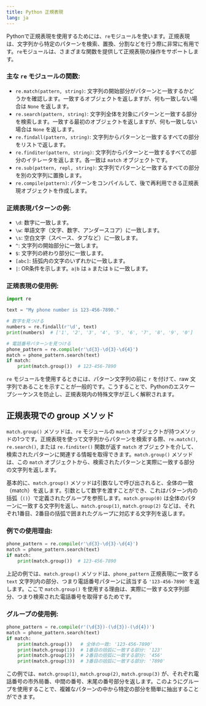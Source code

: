 ```yaml
---
title: Python 正規表現
lang: ja
---
```


Pythonで正規表現を使用するためには、`re`モジュールを使います。正規表現は、文字列から特定のパターンを検索、置換、分割などを行う際に非常に有用です。`re`モジュールは、さまざまな関数を提供して正規表現の操作をサポートします。

### 主な `re` モジュールの関数:

- `re.match(pattern, string)`: 文字列の開始部分がパターンと一致するかどうかを確認します。一致するオブジェクトを返しますが、何も一致しない場合は `None` を返します。
- `re.search(pattern, string)`: 文字列全体を対象にパターンと一致する部分を検索します。一致する最初のオブジェクトを返しますが、何も一致しない場合は `None` を返します。
- `re.findall(pattern, string)`: 文字列からパターンと一致するすべての部分をリストで返します。
- `re.finditer(pattern, string)`: 文字列からパターンと一致するすべての部分のイテレータを返します。各一致は `match` オブジェクトです。
- `re.sub(pattern, repl, string)`: 文字列でパターンと一致するすべての部分を別の文字列に置換します。
- `re.compile(pattern)`: パターンをコンパイルして、後で再利用できる正規表現オブジェクトを作成します。

### 正規表現パターンの例:

- `\d`: 数字に一致します。
- `\w`: 単語文字（文字、数字、アンダースコア）に一致します。
- `\s`: 空白文字（スペース、タブなど）に一致します。
- `^`: 文字列の開始部分に一致します。
- `$`: 文字列の終わり部分に一致します。
- `[abc]`: 括弧内の文字のいずれかに一致します。
- `|`: OR条件を示します。`a|b` は `a` または `b` に一致します。

### 正規表現の使用例:

```python
import re

text = "My phone number is 123-456-7890."

# 数字を見つける
numbers = re.findall(r'\d', text)
print(numbers)  # ['1', '2', '3', '4', '5', '6', '7', '8', '9', '0']

# 電話番号パターンを見つける
phone_pattern = re.compile(r'\d{3}-\d{3}-\d{4}')
match = phone_pattern.search(text)
if match:
    print(match.group())  # 123-456-7890
```

`re` モジュールを使用するときには、パターン文字列の前に `r` を付けて、raw 文字列であることを示すことが一般的です。こうすることで、Pythonのエスケープシーケンスを防止し、正規表現内の特殊文字が正しく解釈されます。

## 正規表現での group メソッド
`match.group()` メソッドは、`re` モジュールの `match` オブジェクトが持つメソッドの1つです。正規表現を使って文字列からパターンを検索する際、`re.match()`, `re.search()`, または `re.finditer()` 関数が返す `match` オブジェクトを介して、検索されたパターンに関連する情報を取得できます。`match.group()` メソッドは、この `match` オブジェクトから、検索されたパターンと実際に一致する部分の文字列を返します。

基本的に、`match.group()` メソッドは引数なしで呼び出されると、全体の一致（match）を返します。引数として数字を渡すことができ、これはパターン内の括弧（`()`）で定義されたグループを参照します。`match.group(0)` は全体のパターンに一致する文字列を返し、`match.group(1)`, `match.group(2)` などは、それぞれ1番目、2番目の括弧で囲まれたグループに対応する文字列を返します。

### 例での使用理由:

```python
phone_pattern = re.compile(r'\d{3}-\d{3}-\d{4}')
match = phone_pattern.search(text)
if match:
    print(match.group())  # 123-456-7890
```

上記の例では、`match.group()` メソッドは、`phone_pattern` 正規表現に一致する `text` 文字列内の部分、つまり電話番号パターンに該当する `'123-456-7890'` を返します。ここで `match.group()` を使用する理由は、実際に一致する文字列部分、つまり検索された電話番号を取得するためです。

### グループの使用例:

```python
phone_pattern = re.compile(r'(\d{3})-(\d{3})-(\d{4})')
match = phone_pattern.search(text)
if match:
    print(match.group())   # 全体の一致: '123-456-7890'
    print(match.group(1))  # 1番目の括弧に一致する部分: '123'
    print(match.group(2))  # 2番目の括弧に一致する部分: '456'
    print(match.group(3))  # 3番目の括弧に一致する部分: '7890'
```

この例では、`match.group(1)`, `match.group(2)`, `match.group(3)` が、それぞれ電話番号の市外局番、中間の番号、末尾の番号部分を返します。このようにグループを使用することで、複雑なパターンの中から特定の部分を簡単に抽出することができます。